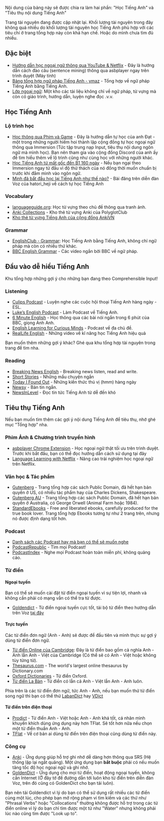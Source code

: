 Nội dung của bảng này sẽ được chia ra làm hai phần: "Học Tiếng Anh" và "Tiêu thụ nội dung Tiếng Anh"

Trang tài nguyên đang được cập nhật lại. Khối lượng tài nguyên trong đây không quá nhiều do khối lượng tài nguyên học Tiếng Anh phù hợp với các tiêu chí ở trang tổng hợp này còn khá hạn chế. Hoặc do mình chưa tìm đủ nhiều.

## Đặc biệt
- [Hướng dẫn học ngoại ngữ thông qua YouTube & Netflix](https://docs.google.com/document/d/1YaHBu5obEmn83kh20NHkWW_eOYXc7_EAPXTJmDHy1y4/edit) - Đây là hướng dẫn cách đào câu (sentence mining) thông qua asbplayer ngay trên trình duyệt (Máy tính)
- [Bảng tổng hợp ngữ pháp Tiếng Anh - ymaz](https://ymaz.github.io/English_Cheatsheet/) - Tổng hợp về ngữ pháp Tiếng Anh bằng Tiếng Anh.
- [Lớp ngoại ngữ](http://lopngoaingu.com/): Một kho các tài liệu không chỉ về ngữ pháp, từ vựng mà còn có giáo trình, hướng dẫn, luyện nghe đọc .v.v.

## Học Tiếng Anh

### Lộ trình học
- [Học thông qua Phim và Game]() - Đây là hướng dẫn tự học của anh Đạt - một trong những người hiếm hoi thành lập cộng đồng tự học ngoại ngữ thông qua Immersion (Tức tập trung nạp Input, tiêu thụ nội dung ngôn ngữ mà mình học). Bạn nên tham gia vào cộng đồng Discord của anh ấy để tìm hiểu thêm về lộ trình cũng như cùng học với những người khác.
- [Học Tiếng Anh từ mất gốc đến B1 160 ngày]() - Nếu bạn ngại theo Immersion ngay từ đầu vì độ thử thách của nó đồng thời muốn chuẩn bị trước khi đắm mình vào ngôn ngữ. 
- [Mình đã bắt đầu học lại Tiếng Anh như thế nào?]() - Bài đăng trên diễn đàn Voz của hatori_heji về cách tự học Tiếng Anh 

### Vocabulary
- [languageguide.org](https://www.languageguide.org/ti%C3%AA%CD%81ng-anh/t%3F-v%3Fng/): Học từ vựng theo chủ đề thông qua tranh ảnh.
- [Anki Collections](https://polyglotclub.com/wiki/Language/Multiple-languages/Culture/Helpful-Anki-Shared-Decks#English) - Kho thẻ từ vựng Anki của PolyglotClub 
- [Kho thẻ từ vựng Tiếng Anh của cộng đồng AnkiVN](https://ankivn.com/category/bo-the/ngoai-ngu/tieng-anh/) 

### Grammar

- [EnglishClub - Grammar](https://www.englishclub.com/grammar/index.htm): Học Tiếng Anh bằng Tiếng Anh, không chỉ ngữ pháp mà còn có nhiều thứ khác. 
- [BBC English Grammar](https://www.youtube.com/playlist?list=PLcetZ6gSk96_zHuVg6Ecy2F7j4Aq4valQ) - Các video ngắn bởi BBC về ngữ pháp.

## Đầu vào dễ hiểu Tiếng Anh

Khu tổng hợp những gợi ý cho những bạn đang theo Comprehensible Input!

### Listening
- [Culips Podcast](http://esl.culips.com/) - Luyện nghe các cuộc hội thoại Tiếng Anh hàng ngày - ESL.
- [Luke’s English Podcast](http://teacherluke.co.uk/) - Làm Podcast về Tiếng Anh.
- [6 Minute English](http://www.bbc.co.uk/programmes/p02pc9tn/episodes/downloads) - Học thông qua các bài nói ngắn trong 6 phút của BBC, giọng Anh Anh.
- [English Learning for Curious Minds](https://www.leonardoenglish.com/podcasts) - Podcast về đa chủ đề.
- [RealLife English](https://www.youtube.com/@RealLifeEnglish1) - Những video về kĩ năng học Tiếng Anh hiệu quả

Bạn muốn thêm những gợi ý khác? Ghé qua khu tổng hợp tài nguyên trong trang để tìm nha.

### Reading
- [Breaking News English](http://www.breakingnewsenglish.com/) - Breaking news listen, read and write.
- [Short Stories](http://www.short-stories.co.uk/) - Những mẩu chuyện ngắn
- [Today I Found Out](http://www.todayifoundout.com/) - Những kiến thức thú vị (hmm) hàng ngày
- [Newsy](http://www.newsy.com/) - Bản tin ngắn.
- [NewsInLevel](https://www.newsinlevels.com/) - Đọc tin tức Tiếng Anh từ dễ đến khó

## Tiêu thụ Tiếng Anh

Nếu bạn muốn tìm thêm các gợi ý nội dung Tiếng Anh để tiêu thụ, nhớ ghé mục "Tổng hợp" nha.

### Phim Ảnh & Chương trình truyền hình

- [asbplayer Chrome Extension](https://github.com/killergerbah/asbplayer/releases) - Học ngoại ngữ thật tối ưu trên trình duyệt. Trước khi bắt đầu, bạn có thể đọc hướng dẫn cách sử dụng tại đây
- [Language Learning with Netflix](https://languagelearningwithnetflix.com/) - Nâng cao trải nghiệm học ngoại ngữ trên Netflix.

### Văn học & Tác phẩm

- [Gutenberg](https://gutenberg.org/) - Trang tổng hợp các sách Public Domain, đã hết hạn bản quyền ở US, có nhiều tác phẩm hay của Charles Dickens, Shakespeare.
- [Gutenberg AU](https://gutenberg.net.au/) - Trang tổng hợp các sách Public Domain, đã hết hạn bản quyền ở Australia, có George Orwell (Animal Farm hoặc 1984).
- [StandardEbooks](https://standardebooks.org/) - Free and liberated ebooks, carefully produced for the true book lover. Trang tổng hợp Ebooks tương tự như 2 trang trên, nhưng nó được định dạng tốt hơn.


### Podcast
- [Danh sách các Podcast hay mà bạn có thể sẽ muốn nghe](podcasts.md)
- [PodcastRepublic](https://www.podcastrepublic.net/) - Tìm mọi Podcast!
- [PodcastIndex](https://podcastindex.org/) - Nghe mọi Podcast hoàn toàn miễn phí, không quảng cáo.

### Từ điển

#### Ngoại tuyến

Bạn có thể sẽ muốn cài đặt từ điển ngoại tuyến vì sự tiện lợi, nhanh và không cần phải có mạng vẫn có thể tra từ được.

- [Goldendict](http://goldendict.org/download.php) - Từ điển ngoại tuyến cực tốt, tải bộ từ điển theo hướng dẫn trên Voz [tại đây](https://voz.vn/t/reup-goldendict-va-cac-bo-dai-tu-dien-eng-eng-full-audio-picture.710141/)

#### Trực tuyến
Các từ điển đơn ngữ (Anh - Anh) sẽ được để đầu tiên và mình thực sự gợi ý dùng từ điển đơn ngữ.

- [Từ điển Online của Cambridge](https://dictionary.cambridge.org/vi/dictionary/english-vietnamese/): Đây là từ điển bao gồm cả nghĩa Anh - Anh lẫn Anh - Việt của Cambridge (Có thể sẽ có Anh - Việt hoặc không tùy từng từ). 
- [Thesaurus.com](https://www.thesaurus.com/) - The world's largest online thesaurus by Dictionary.com
- [Oxford Dictionaries](http://www.oxfordlearnersdictionaries.com/) - Từ điển Oxford.
- [Từ điển La Bàn](https://dict.laban.vn/) - Từ điển có lẫn cả Anh - Việt lẫn Anh - Anh luôn.

Phia trên là các từ điển đơn ngữ, tức Anh - Anh, nếu bạn muốn thử từ điển song ngữ thì bạn có thể thử [LabanDict](https://dict.laban.vn/) hay [VDict](https://vdict.com/)

#### Từ điển trên điện thoại

- [Prodict](https://play.google.com/store/apps/details?id=com.dict.user.prodict) - Từ điển Anh - Việt hoặc Anh - Anh khá tốt, cá nhân mình khuyến khích dùng ứng dụng này hơn TFlat. Sẽ tốt hơn nữa nếu chọn một từ điển thuần Anh - Anh.
- [TFlat](https://play.google.com/store/apps/details?id=com.vn.dic.e.v.ui) - Về cơ bản ai dùng từ điển trên điện thoại cũng dùng từ điển này.

### Công cụ
- [Anki](https://apps.ankiweb.net/) - Ứng dụng giúp hỗ trợ ghi nhớ dễ dàng hơn thông qua SRS (Hệ thống lặp lại ngắt quãng). Một ứng dụng bạn **bắt buộc** phải có nếu muốn tăng tốc độ học ngoại ngữ và ghi nhớ.
- [GoldenDict](https://voz.vn/t/reup-goldendict-va-cac-bo-dai-tu-dien-eng-eng-full-audio-picture.710141/) - Ứng dụng cho mọi từ điển, hoạt động ngoại tuyến, không cần Internet (Ở đây tớ để đường dẫn tới luôn kho từ điển trên diễn đàn Voz, trên đó cũng có GoldenDict cho bạn tải luôn). 

Bạn nên tải Goldendict vì lý do bạn có thể sử dụng rất nhiều các từ điển cùng một lúc, cho phép bạn mở rộng phạm vi tìm kiếm và các thứ như "Phrasal Verbs" hoặc "Collocations" thường không được hỗ trợ trong các từ điển online vì lý do bạn chỉ tìm được một từ như "Water" nhưng không phải lúc nào cũng tìm được "Look up to".







